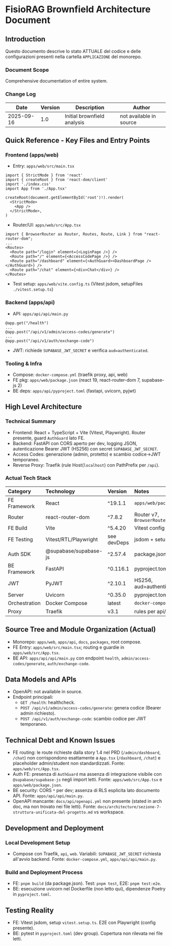 # FisioRAG Brownfield Architecture Document

## Introduction

Questo documento descrive lo stato ATTUALE del codice e delle configurazioni presenti nella cartella `APPLICAZIONE` del monorepo.

### Document Scope

Comprehensive documentation of entire system.

### Change Log

| Date       | Version | Description                 | Author |
| ---------- | ------- | --------------------------- | ------ |
| 2025-09-16 | 1.0     | Initial brownfield analysis | not available in source |
## Quick Reference - Key Files and Entry Points

### Frontend (apps/web)
- Entry: `apps/web/src/main.tsx`
```text
import { StrictMode } from 'react'
import { createRoot } from 'react-dom/client'
import './index.css'
import App from './App.tsx'

createRoot(document.getElementById('root')!).render(
  <StrictMode>
    <App />
  </StrictMode>,
)
```
- Router/UI: `apps/web/src/App.tsx`
```text
import { BrowserRouter as Router, Routes, Route, Link } from "react-router-dom";
...
<Routes>
  <Route path="/login" element={<LoginPage />} />
  <Route path="/" element={<AccessCodePage />} />
  <Route path="/dashboard" element={<AuthGuard><DashboardPage /></AuthGuard>} />
  <Route path="/chat" element={<div>Chat</div>} />
</Routes>
```
- Test setup: `apps/web/vite.config.ts` (Vitest jsdom, setupFiles `./vitest.setup.ts`)

### Backend (apps/api)
- API: `apps/api/api/main.py`
```text
@app.get("/health")
...
@app.post("/api/v1/admin/access-codes/generate")
...
@app.post("/api/v1/auth/exchange-code")
```
- JWT: richiede `SUPABASE_JWT_SECRET` e verifica `aud=authenticated`.

### Tooling & Infra
- Compose: `docker-compose.yml` (traefik proxy, api, web)
- FE pkg: `apps/web/package.json` (react 19, react-router-dom 7, supabase-js 2)
- BE deps: `apps/api/pyproject.toml` (fastapi, uvicorn, pyjwt)
## High Level Architecture

### Technical Summary
- Frontend: React + TypeScript + Vite (Vitest, Playwright). Router presente, guard `AuthGuard` lato FE.
- Backend: FastAPI con CORS aperto per dev, logging JSON, autenticazione Bearer JWT (HS256) con secret `SUPABASE_JWT_SECRET`.
- Access Codes: generazione (admin, protetto) e scambio codice→JWT temporaneo.
- Reverse Proxy: Traefik (rule Host(`localhost`) con PathPrefix per `/api`).

### Actual Tech Stack
| Category | Technology | Version | Notes |
| :--- | :--- | :--- | :--- |
| FE Framework | React | ^19.1.1 | `apps/web/package.json` |
| Router | react-router-dom | ^7.8.2 | Router v7, `BrowserRouter` |
| FE Build | Vite | ^5.4.20 | Vitest config jsdom |
| FE Testing | Vitest/RTL/Playwright | see devDeps | jsdom + setupFiles |
| Auth SDK | @supabase/supabase-js | ^2.57.4 | package.json |
| BE Framework | FastAPI | ^0.116.1 | pyproject.toml |
| JWT | PyJWT | ^2.10.1 | HS256, aud=authenticated |
| Server | Uvicorn | ^0.35.0 | pyproject.toml |
| Orchestration | Docker Compose | latest | `docker-compose.yml` |
| Proxy | Traefik | v3.1 | rules per api/web |
## Source Tree and Module Organization (Actual)

- Monorepo: `apps/web`, `apps/api`, `docs`, `packages`, root compose.
- FE Entry: `apps/web/src/main.tsx`; routing e guardie in `apps/web/src/App.tsx`.
- BE API: `apps/api/api/main.py` con endpoint `health`, `admin/access-codes/generate`, `auth/exchange-code`.

## Data Models and APIs

- OpenAPI: not available in source.
- Endpoint principali:
  - `GET /health`: healthcheck.
  - `POST /api/v1/admin/access-codes/generate`: genera codice (Bearer admin richiesto).
  - `POST /api/v1/auth/exchange-code`: scambio codice per JWT temporaneo.

## Technical Debt and Known Issues

- FE routing: le route richieste dalla story 1.4 nel PRD (`/admin/dashboard`, `/chat`) non corrispondono esattamente a `App.tsx` (`/dashboard`, `/chat`) e placeholder admin/student non standardizzati. Fonte: `apps/web/src/App.tsx`.
- Auth FE: presenza di `AuthGuard` ma assenza di integrazione visibile con `@supabase/supabase-js` negli import letti. Fonte: `apps/web/src/App.tsx` e `apps/web/package.json`.
- BE security: CORS `*` per dev; assenza di RLS esplicita lato documento API. Fonte: `apps/api/api/main.py`.
- OpenAPI mancante: `docs/api/openapi.yml` non presente (stated in arch doc, ma non trovato nei file letti). Fonte: `docs/architecture/sezione-7-struttura-unificata-del-progetto.md` vs workspace.

## Development and Deployment

### Local Development Setup
- Compose con Traefik, `api`, `web`. Variabili: `SUPABASE_JWT_SECRET` richiesta all'avvio backend. Fonte: `docker-compose.yml`, `apps/api/api/main.py`.

### Build and Deployment Process
- FE: `pnpm build` (da package.json). Test: `pnpm test`, E2E: `pnpm test:e2e`.
- BE: esecuzione uvicorn nel Dockerfile (non letto qui), dipendenze Poetry in `pyproject.toml`.

## Testing Reality

- FE: Vitest jsdom, setup `vitest.setup.ts`. E2E con Playwright (config presente).
- BE: pytest in `pyproject.toml` (dev group). Copertura non rilevata nei file letti.
